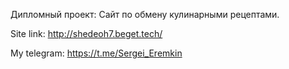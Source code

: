 Дипломный проект:
Сайт по обмену кулинарными рецептами.


Site link: http://shedeoh7.beget.tech/

My telegram: https://t.me/Sergei_Eremkin